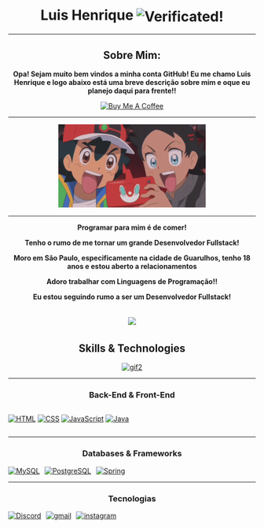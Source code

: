 <div align="center">
  
# Luis Henrique         <head><img src="https://media.tenor.com/Z8qg_sHFsZAAAAAi/verified.gif" alt="Verificated!" width="27" align="center"/></head>

---


## Sobre Mim:

**Opa! Sejam muito bem vindos a minha conta GitHub! Eu me chamo Luis Henrique e logo abaixo está uma breve descrição sobre mim e oque eu planejo daqui para frente!!**

<a href="https://www.buymeacoffee.com/abhisheknaiidu" target="_blank"><img src="https://cdn.buymeacoffee.com/buttons/v2/default-red.png" alt="Buy Me A Coffee" width="150" ></a>

---

  <img src="https://github.com/Dev-Ls-07/LsIsBeautifull/blob/main/assets/tenor.gif?raw=true" alt="Pokémon" width="300"/>


---




 **Programar para mim é de comer!**

 **Tenho o rumo de me tornar um grande Desenvolvedor Fullstack!**

 **Moro em São Paulo, especificamente na cidade de Guarulhos, tenho 18 anos e estou aberto a relacionamentos**

 **Adoro trabalhar com Linguagens de Programação!!**

 **Eu estou seguindo rumo a ser um Desenvolvedor Fullstack!**

 


![](https://media.tenor.com/Le4lgKWwsmUAAAAi/rayman-workout.gif)
-

## Skills & Technologies  

   
   <a href="https://media1.tenor.com"><img src="https://media1.tenor.com/m/SxJQcg2-UGkAAAAC/working-from.gif" alt="gif2"></a>

---
 
 ### Back-End  &  Front-End  
 <div style="display: flex; gap: 10px;">
   
   <a href="https://developer.mozilla.org/en-US/docs/Web/HTML"><img src="https://skillicons.dev/icons?i=html" alt="HTML"></a>
   <a href="https://developer.mozilla.org/en-US/docs/Web/CSS"><img src="https://skillicons.dev/icons?i=css" alt="CSS"></a>
   <a href="https://developer.mozilla.org/en-US/docs/Web/JavaScript"><img src="https://skillicons.dev/icons?i=js" alt="JavaScript"></a>
   <a href="https://www.java.com"><img src="https://skillicons.dev/icons?i=java" alt="Java"></a>
 </div> 

---
 
 ### Databases  &  Frameworks

 <div style="display: flex; gap: 10px;">
   <a href="https://www.mysql.com/"><img src="https://skillicons.dev/icons?i=mysql" alt="MySQL"></a>
   <a href="https://www.postgresql.org/"><img src="https://skillicons.dev/icons?i=postgres" alt="PostgreSQL"></a> 
   <a href="https://spring.io/"><img src="https://skillicons.dev/icons?i=spring" alt="Spring"></a>
 </div>

---

 ###  Tecnologias
 <div style="display: flex; gap: 10px;">
   <a href="https://discord.com/"><img src="https://skillicons.dev/icons?i=discord" alt="Discord"></a>
   <a href="https://gmail.com/"><img src="https://skillicons.dev/icons?i=gmail" alt="gmail"></a>
   <a href="https://instagram.com/"><img src="https://skillicons.dev/icons?i=instagram" alt="instagram"></a>
 </div>
 
 
